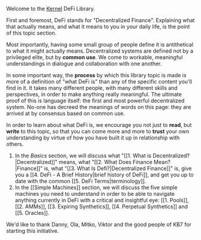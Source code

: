 Welcome to the [Kernel](https://www.kernel.community/en/) DeFi Library. 

First and foremost, DeFi stands for "Decentralized Finance". Explaining what that actually means, and what it means to you in your daily life, is the point of this topic section. 

Most importantly, having some small group of people define it is antithetical to what it might actually means. Decentralized systems are defined not by a privileged elite, but by **common use**. We come to workable, meaningful understandings in dialogue and collaboration with one another.

In some important way, the **process** by which this library topic is made is more of a definition of "what DeFi is" than any of the specific content you'll find in it. It takes many different people, with many different skills and perspectives, in order to make anything really meaningful. The ultimate proof of this is language itself: the first and most powerful decentralized system. No-one has decreed the meanings of words on this page: they are arrived at by consensus based on common use.

In order to learn about what DeFi is, we encourage you not just to **read**, but **write** to this topic, so that you can come more and more to **trust** your own understanding by virtue of how you have built it up in relationship with others.

1. In the *Basics* section, we will discuss what "[[1. What is Decentralized?|Decentralized]]" means, what "[[2. What Does Finance Mean?|Finance]]" is, what "[[3. What Is Defi?|Decentralized Finance]]" is, give you a [[4. DeFi - A Brief History|brief history of DeFi]], and get you up to date with the common [[5. DeFi Terms|terminology]].
2. In the [[Simple Machines]] section, we will discuss the five simple machines you need to understand in order to be able to navigate anything currently in DeFi with a critical and insightful eye: [[1. Pools]], [[2. AMMs]], [[3. Expiring Synthetics]], [[4. Perpetual Synthetics]] and [[5. Oracles]].

We'd like to thank Danny, Ola, Mitko, Viktor and the good people of KB7 for starting this initiative.